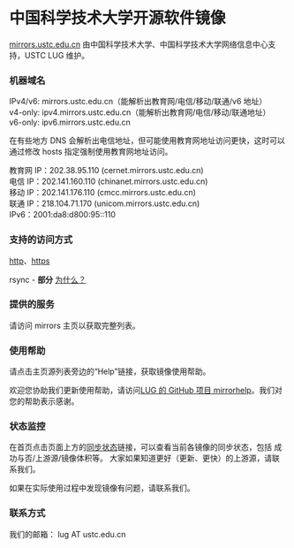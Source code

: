 ---
---

# 中国科学技术大学开源软件镜像

[mirrors.ustc.edu.cn](https://mirrors.ustc.edu.cn/ "https://mirrors.ustc.edu.cn") 由中国科学技术大学、中国科学技术大学网络信息中心支持，USTC LUG 维护。

### 机器域名

IPv4/v6: mirrors.ustc.edu.cn（能解析出教育网/电信/移动/联通/v6 地址）  
v4-only: ipv4.mirrors.ustc.edu.cn（能解析出教育网/电信/移动/联通地址）  
v6-only: ipv6.mirrors.ustc.edu.cn

在有些地方 DNS 会解析出电信地址，但可能使用教育网地址访问更快，这时可以通过修改 hosts 指定强制使用教育网地址访问。

教育网 IP：202.38.95.110 (cernet.mirrors.ustc.edu.cn)  
电信 IP：202.141.160.110 (chinanet.mirrors.ustc.edu.cn)  
移动 IP：202.141.176.110 (cmcc.mirrors.ustc.edu.cn)  
联通 IP：218.104.71.170 (unicom.mirrors.ustc.edu.cn)  
IPv6：2001:da8:d800:95::110

### 支持的访问方式

[http](http://mirrors.ustc.edu.cn/)、[https](https://mirrors.ustc.edu.cn/)

rsync - **部分** [为什么？](https://servers.ustclug.org/2014/08/mirrors-newest-changes/)

### 提供的服务

请访问 mirrors 主页以获取完整列表。

### 使用帮助

请点击主页源列表旁边的“Help”链接，获取镜像使用帮助。

欢迎您协助我们更新使用帮助，请访问[LUG 的 GitHub 项目 mirrorhelp](https://github.com/ustclug/mirrorhelp)。我们对您的帮助表示感谢。

### 状态监控

在首页点击页面上方的[同步状态](https://mirrors.ustc.edu.cn/status)链接，可以查看当前各镜像的同步状态，包括 成功与否/上游源/镜像体积等。 大家如果知道更好（更新、更快）的上游源，请联系我们。

如果在实际使用过程中发现镜像有问题，请联系我们。

### 联系方式

我们的邮箱： lug AT ustc.edu.cn
